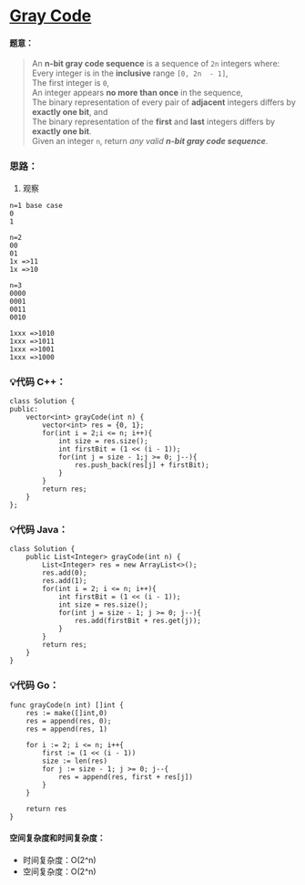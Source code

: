 



# [Gray Code](https://leetcode.com/explore/featured/card/july-leetcoding-challenge-2021/608/week-1-july-1st-july-7th/3799/)




#### 题意：
> An  **n-bit gray code sequence**  is a sequence of  `2n`  integers where: <br/>
>   Every integer is in the  **inclusive**  range  `[0, 2n  - 1]`,<br/>
>   The first integer is  `0`,<br/>
>   An integer appears  **no more than once**  in the sequence,<br/>
>  The binary representation of every pair of  **adjacent**  integers differs by  **exactly one bit**, and<br/>
>   The binary representation of the  **first**  and  **last**  integers differs by  **exactly one bit**.<br/>
> Given an integer  `n`, return  _any valid  **n-bit gray code sequence**_.





### 思路：
1. 观察

```
n=1 base case
0
1

n=2
00
01
1x =>11
1x =>10

n=3
0000
0001
0011
0010

1xxx =>1010
1xxx =>1011
1xxx =>1001
1xxx =>1000

```



### :bulb:代码 C++：
```
class Solution {
public:
    vector<int> grayCode(int n) {
        vector<int> res = {0, 1};
        for(int i = 2;i <= n; i++){
            int size = res.size();
            int firstBit = (1 << (i - 1));
            for(int j = size - 1;j >= 0; j--){
                res.push_back(res[j] + firstBit);
            }
        }
        return res;
    }
};
```

### :bulb:代码 Java：
```
class Solution {
    public List<Integer> grayCode(int n) {
        List<Integer> res = new ArrayList<>();
        res.add(0);
        res.add(1);
        for(int i = 2; i <= n; i++){
            int firstBit = (1 << (i - 1));
            int size = res.size();
            for(int j = size - 1; j >= 0; j--){
                res.add(firstBit + res.get(j));
            }
        }
        return res;
    }
}

```

### :bulb:代码 Go：
```
func grayCode(n int) []int {
    res := make([]int,0)
    res = append(res, 0);
    res = append(res, 1)
    
    for i := 2; i <= n; i++{
        first := (1 << (i - 1))
        size := len(res)
        for j := size - 1; j >= 0; j--{
            res = append(res, first + res[j])
        }
    }
    
    return res
}
```

#### 空间复杂度和时间复杂度：
  - 时间复杂度：O(2^n)
  - 空间复杂度：O(2^n)
<br/><br/>







